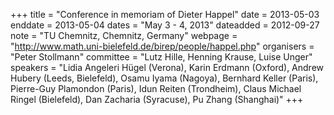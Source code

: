 +++
title = "Conference in memoriam of Dieter Happel"
date = 2013-05-03
enddate = 2013-05-04
dates = "May 3 - 4, 2013"
dateadded = 2012-09-27
note = "TU Chemnitz, Chemnitz, Germany"
webpage = "http://www.math.uni-bielefeld.de/birep/people/happel.php"
organisers = "Peter Stollmann"
committee = "Lutz Hille, Henning Krause, Luise Unger"
speakers = "Lidia Angeleri Hügel (Verona), Karin Erdmann (Oxford), Andrew Hubery (Leeds, Bielefeld), Osamu Iyama (Nagoya), Bernhard Keller (Paris), Pierre-Guy Plamondon (Paris), Idun Reiten (Trondheim), Claus Michael Ringel (Bielefeld), Dan Zacharia (Syracuse), Pu Zhang (Shanghai)"
+++
